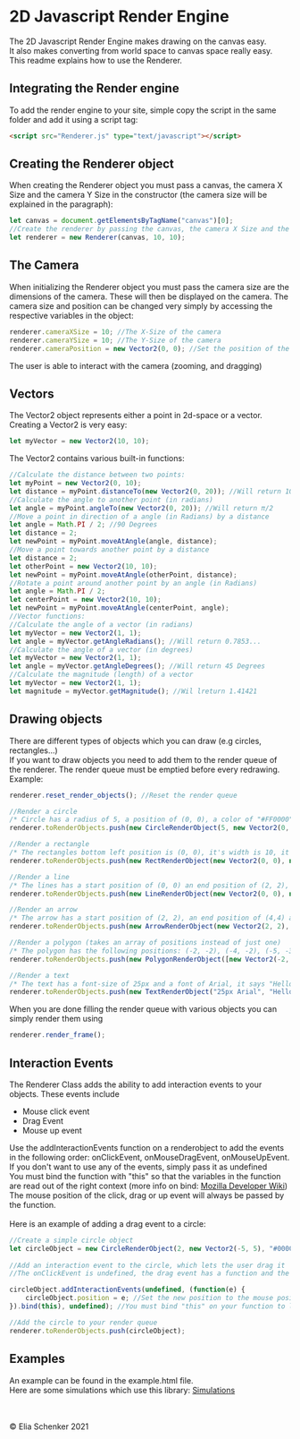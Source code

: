 # 2D Javascript Render Engine
The 2D Javascript Render Engine makes drawing on the canvas easy.<br>
It also makes converting from world space to canvas space really easy.<br>
This readme explains how to use the Renderer.

## Integrating the Render engine
To add the render engine to your site, simple copy the script in the same folder and add it using a script tag:
```html
<script src="Renderer.js" type="text/javascript"></script>
```

## Creating the Renderer object
When creating the Renderer object you must pass a canvas, the camera X Size and the camera Y Size in the constructor (the camera size will be explained in the paragraph):
```javascript
let canvas = document.getElementsByTagName("canvas")[0];
//Create the renderer by passing the canvas, the camera X Size and the camera Y Size
let renderer = new Renderer(canvas, 10, 10);
```

## The Camera
When initializing the Renderer object you must pass the camera size are the dimensions of the camera. These will then be displayed on the camera. The camera size and position can be changed very simply by accessing the respective variables in the object:
```javascript
renderer.cameraXSize = 10; //The X-Size of the camera
renderer.cameraYSize = 10; //The Y-Size of the camera
renderer.cameraPosition = new Vector2(0, 0); //Set the position of the camera
```
The user is able to interact with the camera (zooming, and dragging)

## Vectors
The Vector2 object represents either a point in 2d-space or a vector.<br>
Creating a Vector2 is very easy:
```javascript
let myVector = new Vector2(10, 10);
```
The Vector2 contains various built-in functions:
```javascript
//Calculate the distance between two points:
let myPoint = new Vector2(0, 10);
let distance = myPoint.distanceTo(new Vector2(0, 20)); //Will return 10
//Calculate the angle to another point (in radians)
let angle = myPoint.angleTo(new Vector2(0, 20)); //Will return π/2
//Move a point in direction of a angle (in Radians) by a distance
let angle = Math.PI / 2; //90 Degrees
let distance = 2;
let newPoint = myPoint.moveAtAngle(angle, distance);
//Move a point towards another point by a distance
let distance = 2;
let otherPoint = new Vector2(10, 10);
let newPoint = myPoint.moveAtAngle(otherPoint, distance);
//Rotate a point around another point by an angle (in Radians)
let angle = Math.PI / 2;
let centerPoint = new Vector2(10, 10);
let newPoint = myPoint.moveAtAngle(centerPoint, angle);
//Vector functions:
//Calculate the angle of a vector (in radians)
let myVector = new Vector2(1, 1);
let angle = myVector.getAngleRadians(); //Will return 0.7853...
//Calculate the angle of a vector (in degrees)
let myVector = new Vector2(1, 1);
let angle = myVector.getAngleDegrees(); //Will return 45 Degrees
//Calculate the magnitude (length) of a vector
let myVector = new Vector2(1, 1);
let magnitude = myVector.getMagnitude(); //Wil lreturn 1.41421
```

## Drawing objects
There are different types of objects which you can draw (e.g circles, rectangles...)<br>If you want to draw objects you need to add them to the render queue of the renderer. The render queue must be emptied before every redrawing.<br>
Example:
```javascript
renderer.reset_render_objects(); //Reset the render queue

//Render a circle
/* Circle has a radius of 5, a position of (0, 0), a color of "#FF0000" and is filled (true) */
renderer.toRenderObjects.push(new CircleRenderObject(5, new Vector2(0, 0), "#FF0000", true));

//Render a rectangle
/* The rectangles bottom left position is (0, 0), it's width is 10, it's height is 5, it has a color of "#0000FF" and is not filled (false) */
renderer.toRenderObjects.push(new RectRenderObject(new Vector2(0, 0), new Vector2(10, 5), "#0000FF", false));

//Render a line
/* The lines has a start position of (0, 0) an end position of (2, 2), a width of 1 and a color of "#000000" */
renderer.toRenderObjects.push(new LineRenderObject(new Vector2(0, 0), new Vector2(2, 2), 1, "#000000"));

//Render an arrow
/* The arrow has a start position of (2, 2), an end position of (4,4) and a color of "#00FFFF" */
renderer.toRenderObjects.push(new ArrowRenderObject(new Vector2(2, 2), new Vector2(4,4), "#00FFFF"));

//Render a polygon (takes an array of positions instead of just one)
/* The polygon has the following positions: (-2, -2), (-4, -2), (-5, -3) and is  filled (true) and has a color of "#FFFF00"*/
renderer.toRenderObjects.push(new PolygonRenderObject([new Vector2(-2, -2), new Vector2(-4, -2,), new Vector2(-5, -3)], false, "#FFFF00"));

//Render a text
/* The text has a font-size of 25px and a font of Arial, it says "Hello World", is aligned to the left and has a color of "#000000" */
renderer.toRenderObjects.push(new TextRenderObject("25px Arial", "Hello World", "left", "#000000"));
```
When you are done filling the render queue with various objects you can simply render them using
```javascript
renderer.render_frame();
```
## Interaction Events
The Renderer Class adds the ability to add interaction events to your objects.
These events include
<ul>
    <li>Mouse click event</li>
    <li>Drag Event</li>
    <li>Mouse up event</li>
</ul>
Use the addInteractionEvents function on a renderobject to add the events in the following order: onClickEvent, onMouseDragEvent, onMouseUpEvent.<br>If you don't want to use any of the events, simply pass it as undefined<br>
You must bind the function with "this" so that the variables in the function are read out of the right context (more info on bind: <a href="https://developer.mozilla.org/de/docs/Web/JavaScript/Reference/Global_Objects/Function/bind" target="_blank">Mozilla Developer Wiki</a>)<br>
The mouse position of the click, drag or up event will always be passed by the function.<br><br>
Here is an example of adding a drag event to a circle:

```javascript
//Create a simple circle object
let circleObject = new CircleRenderObject(2, new Vector2(-5, 5), "#000000", true);
        
//Add an interaction event to the circle, which lets the user drag it
//The onClickEvent is undefined, the drag event has a function and the onMouseUpEvent is also undefined

circleObject.addInteractionEvents(undefined, (function(e) {
    circleObject.position = e; //Set the new position to the mouse position
}).bind(this), undefined); //You must bind "this" on your function to let the event use your context (your objects and variables)

//Add the circle to your render queue
renderer.toRenderObjects.push(circleObject);
```

## Examples
An example can be found in the example.html file.<br>
Here are some simulations which use this library: <a href="https://eliaschenker.com/physics-simulations" target="_blank">Simulations</a>

<br><br>
&copy; Elia Schenker 2021